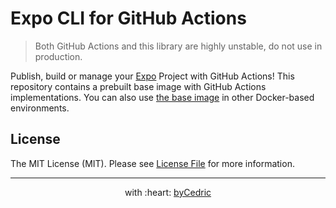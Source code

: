 # Expo CLI for GitHub Actions

> Both GitHub Actions and this library are highly unstable, do not use in production.

Publish, build or manage your [Expo](https://expo.io) Project with GitHub Actions!
This repository contains a prebuilt base image with GitHub Actions implementations.
You can also use [the base image](base) in other Docker-based environments.

## License

The MIT License (MIT). Please see [License File](LICENSE.md) for more information.

--- ---

<p align="center">
    with :heart: <a href="https://bycedric.com" target="_blank">byCedric</a>
</p>
